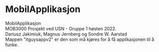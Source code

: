 # MobilApplikasjon
MobilApplikasjon </br>
MOB3000 Prosjekt ved USN - Gruppe 1 høsten 2022. </br>
Dariusz Jakimiuk, Magnus Jernberg og Sondre W. Aarstad </br>
Mappen "itguysappv2" er den som må kjøres for å få applikasjonen til å funke. </br>
